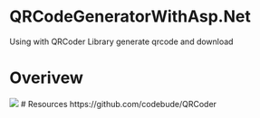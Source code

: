# QRCodeGeneratorWithAsp.Net
Using with QRCoder Library generate qrcode and download
# Overivew
<img src="https://i.hizliresim.com/7kqnpxy.png" />
# Resources
https://github.com/codebude/QRCoder
